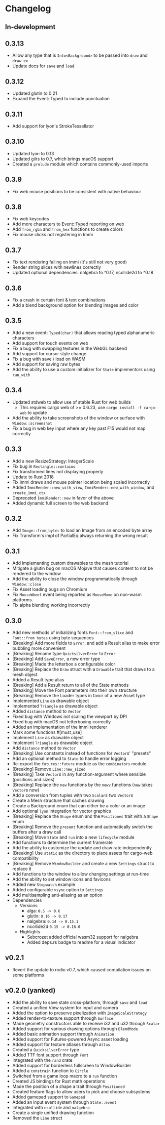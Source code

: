 # Changelog

## In-development

## 0.3.13
- Allow any type that is `Into<Background>` to be passed into `draw` and `draw_ex`
- Update docs for `save` and `load`

## 0.3.12
- Updated glutin to 0.21
- Expand the Event::Typed to include punctuation

## 0.3.11
- Add support for lyon's StrokeTessellator

## 0.3.10
- Updated lyon to 0.13
- Updated gilrs to 0.7, which brings macOS support
- Created a `prelude` module which contains commonly-used imports

## 0.3.9
- Fix web mouse positions to be consistent with native behaviour

## 0.3.8

- Fix web keycodes
- Add more characters to Event::Typed reporting on web
- Add `from_rgba` and `from_hex` functions to create colors
- Fix mouse clicks not registering in Immi

## 0.3.7

- Fix text rendering failing on immi (it's still not very good)
- Render string slices with newlines correctly
- Updated optional dependencies: nalgebra to ^0.17, ncollide2d to ^0.18

## 0.3.6

- Fix a crash in certain font & text combinations
- Add a blend background option for blending images and color

## 0.3.5

- Add a new event: `Typed(char)` that allows reading typed alphanumeric characters
- Add support for touch events on web
- Fix a bug with swapping textures in the WebGL backend
- Add support for cursor style change
- Fix a bug with save / load on WASM
- Add support for saving raw bytes
- Add the ability to use a custom initializer for `State` implementors using `run_with`

## 0.3.4

- Updated stdweb to allow use of stable Rust for web builds
    - This requires cargo web of >= 0.6.23, use `cargo install -f cargo-web` to update
- Add the ability to take screenshots of the window or surface with `Window::screenshot`
- Fix a bug in web key input where any key past F15 would not map correctly

## 0.3.3

- Add a new ResizeStrategy: IntegerScale
- Fix bug in `Rectangle::contains`
- Fix transformed lines not displaying properly
- Update to Rust 2018
- Fix immi draws and mouse pointer location being scaled incorrectly
- Added `ImmiRender::new_with_view`, `ImmiRender::new_with_window`, and `create_immi_ctx`
- Deprecated `ImmiRender::new` in favor of the above
- Added dynamic full screen to the web backend

## 0.3.2

- Add `Image::from_bytes` to load an Image from an encoded byte array
- Fix Transform's impl of PartialEq always returning the wrong result

## 0.3.1

- Add implementing custom drawables to the mesh tutorial
- Mitigate a glutin bug on macOS Mojave that causes content to not be rendered to the window
- Add the ability to close the window programmatically through `Window::close`
- Fix Asset loading bugs on Chromium
- Fix `MouseWheel` event being reported as `MouseMove` on non-wasm platforms.
- Fix alpha blending working incorrectly

## 0.3.0
- Add new methods of initializing fonts `Font::from_slice` and `Font::from_bytes` using byte sequences
- [Breaking] Add more fields to `Error`, and add a Result alias to make error bubbling more convenient
- [Breaking] Rename type `QuicksilverError` to `Error`
- [Breaking] Add `SaveError`, a new error type
- [Breaking] Made the letterbox a configurable color
- [Breaking] Replace the `Draw` struct with a `Drawable` trait that draws to a mesh object
- Added a Result type alias
- [Breaking] Add a Result return to all of the State methods
- [Breaking] Move the Font parameters into their own structure
- [Breaking] Remove the Loader types in favor of a new Asset type
- Implemented `Line` as drawable object
- Implemented `Triangle` as drawable object
- Added `distance` method to `Vector`
- Fixed bug with Windows not scaling the viewport by DPI
- Fixed bug with macOS not letterboxing correctly
- Added an implementation of the immi renderer
- Mark some functions #[must_use]
- Implement `Line` as drawable object
- Implement `Triangle` as drawable object
- Add `distance` method to `Vector`
- [Breaking] Use constants instead of functions for `Vector`s' "presets"
- Add an optional method to `State` to handle error logging
- Re-export the `futures::future` module as the `combinators` module
- [Breaking] Remove `Line::new_sized`
- [Breaking] Take `Vector`s in any function-argument where sensible (positions and sizes)
- [Breaking] Replace the `new` functions by the `newv` functions (`new` takes `Vector`s now)
- Add a conversion from tuples with two `Scalar`s two `Vector`s
- Create a Mesh structure that caches drawing
- Create a Background enum that can either be a color or an image
- Add optional `lyon` integration for vector graphics
- [Breaking] Replace the `Shape` enum and the `Positioned` trait with a `Shape` enum
- [Breaking] Remove the `present` function and automatically switch the buffers after a draw call
- [Breaking] Move `State` and `run` into a new `lifecycle` module
- Add functions to determine the current framerate
- Add the ability to customize the update and draw rate independently
- [Breaking] Use `static` as the directory to place assets for cargo-web compatibility
- [Breaking] Remove `WindowBuilder` and create a new `Settings` struct to replace it
- Add functions to the window to allow changing settings at run-time
- Add the ability to set window icons and favicons
- Added new `Stopwatch` example
- Added configurable `vsync` option to `Settings`
- Add multisampling anti-aliasing as an option
- Dependencies
    - Versions
        - alga: ``0.5 -> 0.6``
        - glutin: ``0.16 -> 0.17``
        - nalgebra: ``0.14 -> 0.15.1``
        - ncollide2d ``0.15 -> 0.16.0``
    - Highlights
        - Sebcrozet added official wasm32 support for nalgebra
        - Added deps.rs badge to readme for a visual indicator

## v0.2.1

- Revert the update to rodio v0.7, which caused compilation issues on some platforms

## v0.2.0 (yanked)

- Add the ability to save state cross-platform, through `save` and `load`
- Created a unified View system for input and camera
- Added the option to preserve pixelization with `ImageScaleStrategy`
- Added render-to-texture support through `Surface`
- Made geometry constructors able to receive i32 and u32 through `Scalar`
- Added support for various drawing options through `BlendMode`
- Added basic animation support through `Animation`
- Added support for Futures-powered Async asset loading
- Added support for texture atlases through `Atlas`
- Created a `QuicksilverError` type
- Added TTF font support through `Font`
- Integrated with the `rand` crate
- Added support for borderless fullscreen to WindowBuilder
- Added a `constrain` function to `Circle`
- Switched from a game loop macro to a `run` function
- Created JS bindings for Rust math operations
- Made the position of a shape a trait through `Positioned`
- Created feature flags to allow users to pick and choose subsystems
- Added gamepad support to `Gamepad`
- Added an input event system through `State::event`
- Integrated with `ncollide` and `nalgebra`
- Create a single unified drawing function
- Removed the `Line` struct
